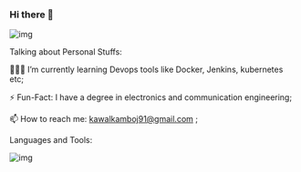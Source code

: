 ### Hi there 👋

![img](https://i.imgur.com/BBMbOQl.png)

Talking about Personal Stuffs:



👨🏽‍💻 I’m currently learning Devops tools like Docker, Jenkins, kubernetes etc;

⚡️ Fun-Fact: I have a degree in electronics and communication engineering;

📫 How to reach me: kawalkamboj91@gmail.com ;


Languages and Tools:

![img](https://png2.cleanpng.com/sh/7b068258c7365a7dd9982d1bc5bfdcfa/L0KzQYm3VsI6N5h2e5H0aYP2gLBuTfRwa5xqip91b3fyPbz8gvVzdpZ5feU2c3BphMjokvUubJZ1hNHEbXXxhH7sjvdqdpZqip91b3fyPYbpU8YyPpU8S6psOUG8PoW7VsYxP2U3Sac8MEK6QYW7V8I0OmcziNDw/kisspng-docker-logo-kubernetes-software-deployment-engineer-logo-5b3616d738c919.4466074215302714472326.png)
